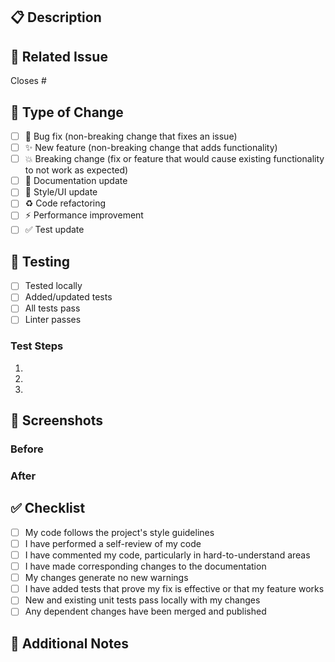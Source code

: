 ## 📋 Description

<!-- Provide a clear and concise description of your changes -->

## 🔗 Related Issue

<!-- Link to the issue this PR addresses -->
Closes #

## 🎯 Type of Change

<!-- Mark the relevant option with an 'x' -->

- [ ] 🐛 Bug fix (non-breaking change that fixes an issue)
- [ ] ✨ New feature (non-breaking change that adds functionality)
- [ ] 💥 Breaking change (fix or feature that would cause existing functionality to not work as expected)
- [ ] 📝 Documentation update
- [ ] 🎨 Style/UI update
- [ ] ♻️ Code refactoring
- [ ] ⚡ Performance improvement
- [ ] ✅ Test update

## 🧪 Testing

<!-- Describe the tests you ran and how to reproduce them -->

- [ ] Tested locally
- [ ] Added/updated tests
- [ ] All tests pass
- [ ] Linter passes

### Test Steps

1.
2.
3.

## 📸 Screenshots

<!-- If applicable, add screenshots to demonstrate your changes -->

### Before


### After


## ✅ Checklist

<!-- Ensure all items are checked before submitting -->

- [ ] My code follows the project's style guidelines
- [ ] I have performed a self-review of my code
- [ ] I have commented my code, particularly in hard-to-understand areas
- [ ] I have made corresponding changes to the documentation
- [ ] My changes generate no new warnings
- [ ] I have added tests that prove my fix is effective or that my feature works
- [ ] New and existing unit tests pass locally with my changes
- [ ] Any dependent changes have been merged and published

## 📝 Additional Notes

<!-- Add any additional information that reviewers should know -->
